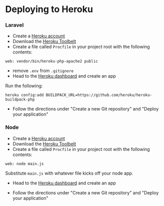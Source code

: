 Deploying to Heroku
===

### Laravel

* Create a [Heroku account](http://heroku.com)
* Download the [Heroku Toolbelt](https://devcenter.heroku.com/articles/getting-started-with-php#set-up)
* Create a file called `Procfile` in your project root with the following contents:

```
web: vendor/bin/heroku-php-apache2 public
```

* remove `.env` from `.gitignore`
* Head to the [Heroku dashboard](https://dashboard.heroku.com) and create an app

Run the following:

```
heroku config:add BUILDPACK_URL=https://github.com/heroku/heroku-buildpack-php
```

* Follow the directions under "Create a new Git repository" and "Deploy your application"

### Node

* Create a [Heroku account](http://heroku.com)
* Download the [Heroku Toolbelt](https://devcenter.heroku.com/articles/getting-started-with-nodejs#introduction)
* Create a file called `Procfile` in your project root with the following contents:

```
web: node main.js
```

Substitute `main.js` with whatever file kicks off your node app.

* Head to the [Heroku dashboard](https://dashboard.heroku.com) and create an app

* Follow the directions under "Create a new Git repository" and "Deploy your application"